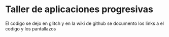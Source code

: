 # Taller de aplicaciones progresivas

El codigo se dejo en glitch y en la wiki de github se documento los links a el codigo y los pantallazos
